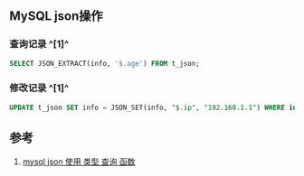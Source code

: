 ﻿## MySQL json操作

### 查询记录 ^[1]^

```sql
SELECT JSON_EXTRACT(info, '$.age') FROM t_json;
```



### 修改记录 ^[1]^

```sql
UPDATE t_json SET info = JSON_SET(info, "$.ip", "192.168.1.1") WHERE id = 2;
```



## 参考
1. [mysql json 使用 类型 查询 函数](https://www.cnblogs.com/ooo0/p/9309277.html)
